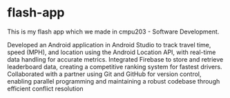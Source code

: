 # flash-app
This is my flash app which we made in cmpu203 - Software Development.

Developed an Android application in Android Studio to track travel time, speed (MPH), and location using the Android Location API, with real-time data handling for accurate metrics.
Integrated Firebase to store and retrieve leaderboard data, creating a competitive ranking system for fastest drivers.
Collaborated with a partner using Git and GitHub for version control, enabling parallel programming and maintaining a robust codebase through efficient conflict resolution

